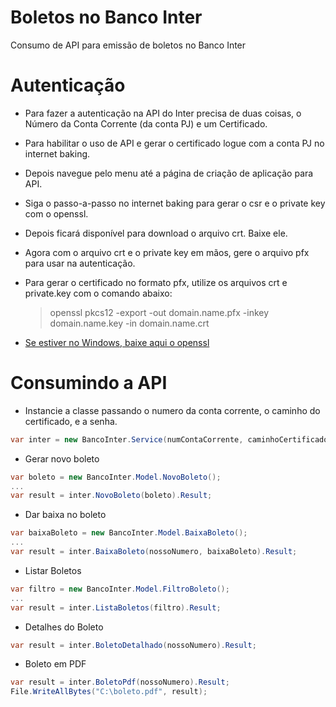 # Boletos no Banco Inter
Consumo de API para emissão de boletos no Banco Inter

# Autenticação
- Para fazer a autenticação na API do Inter precisa de duas coisas, o Número da Conta Corrente (da conta PJ) e um Certificado.
- Para habilitar o uso de API e gerar o certificado logue com a conta PJ no internet baking.
- Depois navegue pelo menu até a página de criação de aplicação para API.
- Siga o passo-a-passo no internet baking para gerar o csr e o private key com o openssl.
- Depois ficará disponível para download o arquivo crt. Baixe ele.
- Agora com o arquivo crt e o private key em mãos, gere o arquivo pfx para usar na autenticação.
- Para gerar o certificado no formato pfx, utilize os arquivos crt e private.key com o comando abaixo:
	> openssl pkcs12 -export -out domain.name.pfx -inkey domain.name.key -in domain.name.crt
	
- [Se estiver no Windows, baixe aqui o openssl](https://code.google.com/archive/p/openssl-for-windows/downloads)


# Consumindo a API
- Instancie a classe passando o numero da conta corrente, o caminho do certificado, e a senha.
```C#
var inter = new BancoInter.Service(numContaCorrente, caminhoCertificado, password);
```


- Gerar novo boleto
```C#
var boleto = new BancoInter.Model.NovoBoleto();
...
var result = inter.NovoBoleto(boleto).Result;
```

- Dar baixa no boleto
```C#
var baixaBoleto = new BancoInter.Model.BaixaBoleto();
...
var result = inter.BaixaBoleto(nossoNumero, baixaBoleto).Result;
```

- Listar Boletos
```C#
var filtro = new BancoInter.Model.FiltroBoleto();
...
var result = inter.ListaBoletos(filtro).Result;
```

- Detalhes do Boleto
```C#
var result = inter.BoletoDetalhado(nossoNumero).Result;
```

- Boleto em PDF
```C#
var result = inter.BoletoPdf(nossoNumero).Result;
File.WriteAllBytes("C:\boleto.pdf", result);
```
